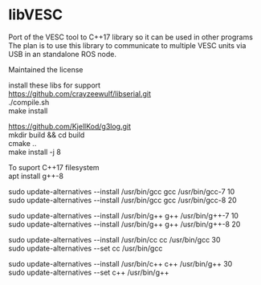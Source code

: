 # libVESC
Port of the VESC tool to C++17 library so it can be used in other programs
The plan is to use this library to communicate to multiple VESC units via USB in an standalone ROS node.

Maintained the license

install these libs for support  
https://github.com/crayzeewulf/libserial.git  
./compile.sh  
make install

https://github.com/KjellKod/g3log.git  
mkdir build && cd build  
cmake ..  
make install -j 8  

To suport C++17 filesystem  
apt install g++-8 

sudo update-alternatives --install /usr/bin/gcc gcc /usr/bin/gcc-7 10  
sudo update-alternatives --install /usr/bin/gcc gcc /usr/bin/gcc-8 20  

sudo update-alternatives --install /usr/bin/g++ g++ /usr/bin/g++-7 10  
sudo update-alternatives --install /usr/bin/g++ g++ /usr/bin/g++-8 20 

sudo update-alternatives --install /usr/bin/cc cc /usr/bin/gcc 30  
sudo update-alternatives --set cc /usr/bin/gcc  

sudo update-alternatives --install /usr/bin/c++ c++ /usr/bin/g++ 30  
sudo update-alternatives --set c++ /usr/bin/g++   





